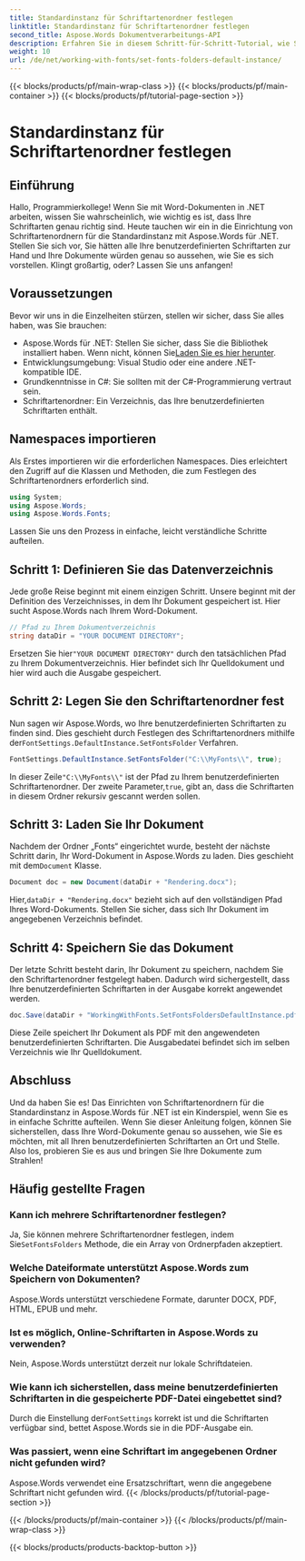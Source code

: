 ```yaml
---
title: Standardinstanz für Schriftartenordner festlegen
linktitle: Standardinstanz für Schriftartenordner festlegen
second_title: Aspose.Words Dokumentverarbeitungs-API
description: Erfahren Sie in diesem Schritt-für-Schritt-Tutorial, wie Sie Schriftartenordner für die Standardinstanz in Aspose.Words für .NET festlegen. Passen Sie Ihre Word-Dokumente mühelos an.
weight: 10
url: /de/net/working-with-fonts/set-fonts-folders-default-instance/
---
```


{{< blocks/products/pf/main-wrap-class >}}
{{< blocks/products/pf/main-container >}}
{{< blocks/products/pf/tutorial-page-section >}}

# Standardinstanz für Schriftartenordner festlegen

## Einführung

Hallo, Programmierkollege! Wenn Sie mit Word-Dokumenten in .NET arbeiten, wissen Sie wahrscheinlich, wie wichtig es ist, dass Ihre Schriftarten genau richtig sind. Heute tauchen wir ein in die Einrichtung von Schriftartenordnern für die Standardinstanz mit Aspose.Words für .NET. Stellen Sie sich vor, Sie hätten alle Ihre benutzerdefinierten Schriftarten zur Hand und Ihre Dokumente würden genau so aussehen, wie Sie es sich vorstellen. Klingt großartig, oder? Lassen Sie uns anfangen!

## Voraussetzungen

Bevor wir uns in die Einzelheiten stürzen, stellen wir sicher, dass Sie alles haben, was Sie brauchen:
-  Aspose.Words für .NET: Stellen Sie sicher, dass Sie die Bibliothek installiert haben. Wenn nicht, können Sie[Laden Sie es hier herunter](https://releases.aspose.com/words/net/).
- Entwicklungsumgebung: Visual Studio oder eine andere .NET-kompatible IDE.
- Grundkenntnisse in C#: Sie sollten mit der C#-Programmierung vertraut sein.
- Schriftartenordner: Ein Verzeichnis, das Ihre benutzerdefinierten Schriftarten enthält.

## Namespaces importieren

Als Erstes importieren wir die erforderlichen Namespaces. Dies erleichtert den Zugriff auf die Klassen und Methoden, die zum Festlegen des Schriftartenordners erforderlich sind.

```csharp
using System;
using Aspose.Words;
using Aspose.Words.Fonts;
```

Lassen Sie uns den Prozess in einfache, leicht verständliche Schritte aufteilen.

## Schritt 1: Definieren Sie das Datenverzeichnis

Jede große Reise beginnt mit einem einzigen Schritt. Unsere beginnt mit der Definition des Verzeichnisses, in dem Ihr Dokument gespeichert ist. Hier sucht Aspose.Words nach Ihrem Word-Dokument.

```csharp
// Pfad zu Ihrem Dokumentverzeichnis
string dataDir = "YOUR DOCUMENT DIRECTORY";
```

 Ersetzen Sie hier`"YOUR DOCUMENT DIRECTORY"` durch den tatsächlichen Pfad zu Ihrem Dokumentverzeichnis. Hier befindet sich Ihr Quelldokument und hier wird auch die Ausgabe gespeichert.

## Schritt 2: Legen Sie den Schriftartenordner fest

 Nun sagen wir Aspose.Words, wo Ihre benutzerdefinierten Schriftarten zu finden sind. Dies geschieht durch Festlegen des Schriftartenordners mithilfe der`FontSettings.DefaultInstance.SetFontsFolder` Verfahren.

```csharp
FontSettings.DefaultInstance.SetFontsFolder("C:\\MyFonts\\", true);
```

 In dieser Zeile`"C:\\MyFonts\\"` ist der Pfad zu Ihrem benutzerdefinierten Schriftartenordner. Der zweite Parameter,`true`, gibt an, dass die Schriftarten in diesem Ordner rekursiv gescannt werden sollen.

## Schritt 3: Laden Sie Ihr Dokument

 Nachdem der Ordner „Fonts“ eingerichtet wurde, besteht der nächste Schritt darin, Ihr Word-Dokument in Aspose.Words zu laden. Dies geschieht mit dem`Document` Klasse.

```csharp
Document doc = new Document(dataDir + "Rendering.docx");
```

 Hier,`dataDir + "Rendering.docx"` bezieht sich auf den vollständigen Pfad Ihres Word-Dokuments. Stellen Sie sicher, dass sich Ihr Dokument im angegebenen Verzeichnis befindet.

## Schritt 4: Speichern Sie das Dokument

Der letzte Schritt besteht darin, Ihr Dokument zu speichern, nachdem Sie den Schriftartenordner festgelegt haben. Dadurch wird sichergestellt, dass Ihre benutzerdefinierten Schriftarten in der Ausgabe korrekt angewendet werden.

```csharp
doc.Save(dataDir + "WorkingWithFonts.SetFontsFoldersDefaultInstance.pdf");
```

Diese Zeile speichert Ihr Dokument als PDF mit den angewendeten benutzerdefinierten Schriftarten. Die Ausgabedatei befindet sich im selben Verzeichnis wie Ihr Quelldokument.

## Abschluss

Und da haben Sie es! Das Einrichten von Schriftartenordnern für die Standardinstanz in Aspose.Words für .NET ist ein Kinderspiel, wenn Sie es in einfache Schritte aufteilen. Wenn Sie dieser Anleitung folgen, können Sie sicherstellen, dass Ihre Word-Dokumente genau so aussehen, wie Sie es möchten, mit all Ihren benutzerdefinierten Schriftarten an Ort und Stelle. Also los, probieren Sie es aus und bringen Sie Ihre Dokumente zum Strahlen!

## Häufig gestellte Fragen

### Kann ich mehrere Schriftartenordner festlegen?
 Ja, Sie können mehrere Schriftartenordner festlegen, indem Sie`SetFontsFolders` Methode, die ein Array von Ordnerpfaden akzeptiert.

### Welche Dateiformate unterstützt Aspose.Words zum Speichern von Dokumenten?
Aspose.Words unterstützt verschiedene Formate, darunter DOCX, PDF, HTML, EPUB und mehr.

### Ist es möglich, Online-Schriftarten in Aspose.Words zu verwenden?
Nein, Aspose.Words unterstützt derzeit nur lokale Schriftdateien.

### Wie kann ich sicherstellen, dass meine benutzerdefinierten Schriftarten in die gespeicherte PDF-Datei eingebettet sind?
 Durch die Einstellung der`FontSettings` korrekt ist und die Schriftarten verfügbar sind, bettet Aspose.Words sie in die PDF-Ausgabe ein.

### Was passiert, wenn eine Schriftart im angegebenen Ordner nicht gefunden wird?
Aspose.Words verwendet eine Ersatzschriftart, wenn die angegebene Schriftart nicht gefunden wird.
{{< /blocks/products/pf/tutorial-page-section >}}

{{< /blocks/products/pf/main-container >}}
{{< /blocks/products/pf/main-wrap-class >}}

{{< blocks/products/products-backtop-button >}}
